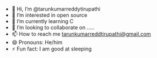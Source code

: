 - 👋 Hi, I’m @tarunkumarreddytirupathi
- 👀 I’m interested in open source
- 🌱 I’m currently learning C
- 💞️ I’m looking to collaborate on .....
- 📫 How to reach me tarunkumarreddtirupathi@gmail.com
- 😄 Pronouns: He/him
- ⚡ Fun fact: I am good at sleeping


<!---
tarunkumarreddytirupathi/tarunkumarreddytirupathi is a ✨ special ✨ repository because its `README.md` (this file) appears on your GitHub profile.
You can click the Preview link to take a look at your changes.
--->
